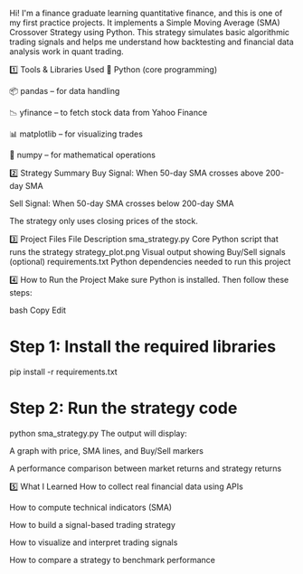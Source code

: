 Hi! I'm a finance graduate learning quantitative finance, and this is one of my first practice projects. It implements a Simple Moving Average (SMA) Crossover Strategy using Python. This strategy simulates basic algorithmic trading signals and helps me understand how backtesting and financial data analysis work in quant trading.

1️⃣ Tools & Libraries Used
🐍 Python (core programming)

📦 pandas – for data handling

📉 yfinance – to fetch stock data from Yahoo Finance

📊 matplotlib – for visualizing trades

🔢 numpy – for mathematical operations

2️⃣ Strategy Summary
Buy Signal: When 50-day SMA crosses above 200-day SMA

Sell Signal: When 50-day SMA crosses below 200-day SMA

The strategy only uses closing prices of the stock.

3️⃣ Project Files
File	Description
sma_strategy.py	Core Python script that runs the strategy
strategy_plot.png	Visual output showing Buy/Sell signals (optional)
requirements.txt	Python dependencies needed to run this project

4️⃣ How to Run the Project
Make sure Python is installed. Then follow these steps:

bash
Copy
Edit
# Step 1: Install the required libraries
pip install -r requirements.txt

# Step 2: Run the strategy code
python sma_strategy.py
The output will display:

A graph with price, SMA lines, and Buy/Sell markers

A performance comparison between market returns and strategy returns

5️⃣ What I Learned
How to collect real financial data using APIs

How to compute technical indicators (SMA)

How to build a signal-based trading strategy

How to visualize and interpret trading signals

How to compare a strategy to benchmark performance





